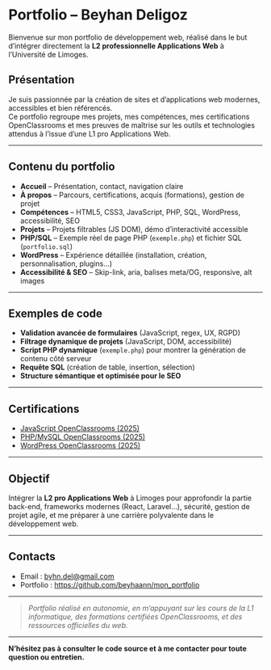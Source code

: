 # Portfolio – Beyhan Deligoz

Bienvenue sur mon portfolio de développement web, réalisé dans le but d’intégrer directement la **L2 professionnelle Applications Web** à l’Université de Limoges.

## Présentation

Je suis passionnée par la création de sites et d’applications web modernes, accessibles et bien référencés.  
Ce portfolio regroupe mes projets, mes compétences, mes certifications OpenClassrooms et mes preuves de maîtrise sur les outils et technologies attendus à l’issue d’une L1 pro Applications Web.

---

## Contenu du portfolio

- **Accueil** – Présentation, contact, navigation claire
- **À propos** – Parcours, certifications, acquis (formations), gestion de projet
- **Compétences** – HTML5, CSS3, JavaScript, PHP, SQL, WordPress, accessibilité, SEO
- **Projets** – Projets filtrables (JS DOM), démo d’interactivité accessible
- **PHP/SQL** – Exemple réel de page PHP (`exemple.php`) et fichier SQL (`portfolio.sql`)
- **WordPress** – Expérience détaillée (installation, création, personnalisation, plugins…)
- **Accessibilité & SEO** – Skip-link, aria, balises meta/OG, responsive, alt images

---

## Exemples de code

- **Validation avancée de formulaires** (JavaScript, regex, UX, RGPD)
- **Filtrage dynamique de projets** (JavaScript, DOM, accessibilité)
- **Script PHP dynamique** (`exemple.php`) pour montrer la génération de contenu côté serveur
- **Requête SQL** (création de table, insertion, sélection)
- **Structure sémantique et optimisée pour le SEO**

---

## Certifications

- [JavaScript OpenClassrooms (2025)](certificat_javascript.pdf)
- [PHP/MySQL OpenClassrooms (2025)](certificat_sqlphp.pdf)
- [WordPress OpenClassrooms (2025)](certificat_wordpress.pdf)

---

## Objectif

Intégrer la **L2 pro Applications Web** à Limoges pour approfondir la partie back-end, frameworks modernes (React, Laravel…), sécurité, gestion de projet agile, et me préparer à une carrière polyvalente dans le développement web.

---

## Contacts

- Email : byhn.del@gmail.com
- Portfolio : https://github.com/beyhaann/mon_portfolio

---

> _Portfolio réalisé en autonomie, en m’appuyant sur les cours de la L1 informatique, des formations certifiées OpenClassrooms, et des ressources officielles du web._

---

**N’hésitez pas à consulter le code source et à me contacter pour toute question ou entretien.**
